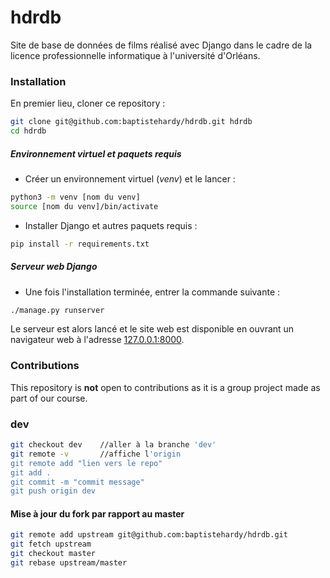 # hdrdb

Site de base de données de films réalisé avec Django dans le cadre de la licence professionnelle informatique à l'université d'Orléans.

### Installation

En premier lieu, cloner ce repository :

```bash
git clone git@github.com:baptistehardy/hdrdb.git hdrdb
cd hdrdb
```

##### Environnement virtuel et paquets requis

- Créer un environnement virtuel (*venv*) et le lancer :
```bash
python3 -m venv [nom du venv]
source [nom du venv]/bin/activate
```

- Installer Django et autres paquets requis :
```bash
pip install -r requirements.txt
```

##### Serveur web Django

- Une fois l'installation terminée, entrer la commande suivante :
```bash
./manage.py runserver
```

Le serveur est alors lancé et le site web est disponible en ouvrant un navigateur web à l'adresse [127.0.0.1:8000](http://127.0.0.1:8000).


### Contributions

This repository is **not** open to contributions as it is a group project made as part of our course.

### dev

```bash
git checkout dev    //aller à la branche 'dev'
git remote -v       //affiche l'origin
git remote add "lien vers le repo"
git add .
git commit -m "commit message"
git push origin dev
```

#### Mise à jour du fork par rapport au master

```bash
git remote add upstream git@github.com:baptistehardy/hdrdb.git
git fetch upstream
git checkout master
git rebase upstream/master
```
